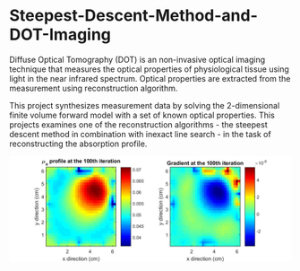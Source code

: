 # Steepest-Descent-Method-and-DOT-Imaging

Diffuse Optical Tomography (DOT) is an non-invasive optical imaging technique that measures the optical properties of physiological tissue using light in the near infrared spectrum. Optical properties are extracted from the measurement using reconstruction algorithm.

This project synthesizes measurement data by solving the 2-dimensional finite volume forward model with a set of known optical properties. This projects examines one of the reconstruction algorithms - the steepest descent method in combination with inexact line search - in the task of reconstructing the absorption profile.

![The $\mu_a$ profile (left) and the gradient (right) at the 100th iteration. Color bar of $\mu_a$ is in the unit of $cm^{-1}$.](mua_grad_iter_100.jpg)
